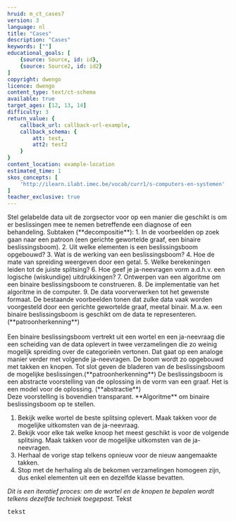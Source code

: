 ```yaml
---
hruid: m_ct_cases7
version: 3
language: nl
title: "Cases"
description: "Cases"
keywords: [""]
educational_goals: [
    {source: Source, id: id}, 
    {source: Source2, id: id2}
]
copyright: dwengo
licence: dwengo
content_type: text/ct-schema
available: true
target_ages: [12, 13, 14]
difficulty: 3
return_value: {
    callback_url: callback-url-example,
    callback_schema: {
        att: test,
        att2: test2
    }
}
content_location: example-location
estimated_time: 1
skos_concepts: [
    'http://ilearn.ilabt.imec.be/vocab/curr1/s-computers-en-systemen'
]
teacher_exclusive: true
---
```


<context>
Stel gelabelde data uit de zorgsector voor op een manier die geschikt is om er beslissingen mee te nemen betreffende een diagnose of een behandeling.
</context>
<decomposition>
Subtaken (**decompositie**):
1. In de voorbeelden op zoek gaan naar een patroon (een gerichte gewortelde graaf, een binaire beslissingsboom).
2. Uit welke elementen is een beslissingsboom opgebouwd?
3. Wat is de werking van een beslissingsboom?
4. Hoe de mate van spreiding weergeven door een getal.
5. Welke berekeningen leiden tot de juiste splitsing?
6. Hoe geef je ja-neevragen vorm a.d.h.v. een logische (wiskundige) uitdrukkingen? 
7. Ontwerpen van een algoritme om een binaire beslissingsboom te construeren.
8. De implementatie van het algoritme in de computer.
9. De data voorverwerken tot het gewenste formaat.
</decomposition>
<patternRecognition>
De bestaande voorbeelden tonen dat zulke data vaak worden voorgesteld door een gerichte gewortelde graaf, meetal binair. M.a.w. een binaire beslissingsboom is geschikt om de data te representeren. (**patroonherkenning**)<br><br>
Een binaire beslissingsboom vertrekt uit een wortel en een ja-neevraag die een scheiding van de data oplevert in twee verzamelingen die zo weinig mogelijk spreiding over de categorieën vertonen. Dat gaat op een analoge manier verder met volgende ja-neevragen. De boom wordt zo opgebouwd met takken en knopen. Tot slot geven de bladeren van de beslissingsboom de mogelijke beslissingen.(**patroonherkenning**)
</patternRecognition>
<abstraction>
De beslissingsboom is een abstracte voorstelling van de oplossing in de vorm van een graaf. Het is een model voor de oplossing. (**abstractie**)<br>
Deze voorstelling is bovendien transparant.
</abstraction>
<algorithms>
    **Algoritme** om binaire beslissingsboom op te stellen.

1. Bekijk welke wortel de beste splitsing oplevert. Maak takken voor de mogelijke uitkomsten van de ja-neevraag.
2. Bekijk voor elke tak welke knoop het meest geschikt is voor de volgende splitsing. Maak takken voor de mogelijke uitkomsten van de ja-neevragen.  
3. Herhaal de vorige stap telkens opnieuw voor de nieuw aangemaakte takken.
4. Stop met de herhaling als de bekomen verzamelingen homogeen zijn, dus enkel elementen uit een en dezelfde klasse bevatten.
    
*Dit is een iteratief proces: om de wortel en de knopen te bepalen wordt telkens dezelfde techniek toegepast.*
</algorithms>
<implementation>
Tekst
<div class="alert alert-box alert-secondary"><p style="  font-family: 'Courier New', monospace;">
tekst
</p></div>
</implementation>

